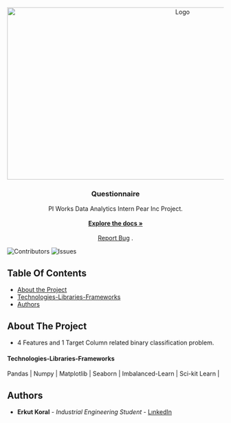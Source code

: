 <br/>
<p align="center">
  <a href="https://github.com/erkutkoral/PIWORKS_PearInc_Project">
    <img src="https://piworks.net/assets/imgs/Site/piworks-share.png" alt="Logo" width="800" height="400">
  </a>

  <h3 align="center">Questionnaire</h3>

  <p align="center">
    PI Works Data Analytics Intern Pear Inc Project.
    <br/>
    <br/>
    <a href="https://github.com/erkutkoral/PIWORKS_PearInc_Project"><strong>Explore the docs »</strong></a>
    <br/>
    <br/>
    <a href="https://github.com/erkutkoral/PIWORKS_PearInc_Project/issues">Report Bug</a>
    .
    
  </p>
</p>

![Contributors](https://img.shields.io/github/contributors/erkutkoral/PIWORKSQS?color=dark-green) ![Issues](https://img.shields.io/github/issues/erkutkoral/PIWORKS_PearInc_Project) 

## Table Of Contents

* [About the Project](#about-the-project)
* [Technologies-Libraries-Frameworks](#technologies-libraries-frameworks)
* [Authors](#authors)

## About The Project
* 4 Features and 1 Target Column related binary classification problem.
#### Technologies-Libraries-Frameworks
Pandas | Numpy | Matplotlib | Seaborn | Imbalanced-Learn | Sci-kit Learn | 

## Authors

* **Erkut Koral** - *Industrial Engineering Student* - [LınkedIn](https://www.linkedin.com/in/erkutkoral/)
